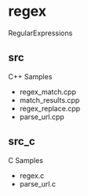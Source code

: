 regex
===============

RegularExpressions  

## src
C++ Samples  
- regex_match.cpp  
- match_results.cpp  
- regex_replace.cpp  
- parse_url.cpp  

## src_c  
C Samples  
- regex.c
- parse_url.c


